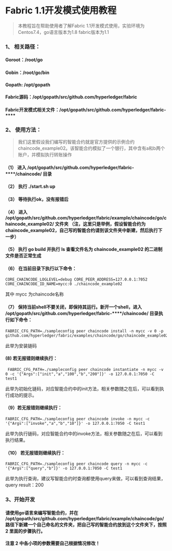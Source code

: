 # Fabric 1.1开发模式使用教程
> 本教程旨在帮助使用者了解Fabric 1.1开发模式使用，实验环境为Centos7.4，go语言版本为1.8 fabric版本为1.1
### 1、	相关路径：
#### Goroot：/root/go
#### Gobin：/root/go/bin
#### Gopath: /opt/gopath
#### Fabric源码：/opt/gopath/src/github.com/hyperledger/fabric
#### Fabric开发模式相关文件：/opt/gopath/src/github.com/hyperledger/fabric-****
### 2、	使用方法：
> 我们这里假设我们编写的智能合约就是官方提供的示例合约chaincode_example02。该智能合约模拟了一个银行，其中含有a和b两个账户，并模拟执行转账操作
#### （1）	进入 /opt/gopath/src/github.com/hyperledger/fabric-****/chaincode/ 目录 
#### （2）	执行 ./start.sh up
#### （3）	等待执行ok，没有报错后
#### （4）	进入 /opt/gopath/src/github.com/hyperledger/fabric/example/chaincode/go/chaincode_example02/ 文件夹 （注，这里只是举例，假设智能合约为chaincode_example02，自己写的智能合约请到该文件夹中新建，然后执行下一步）
#### （5）	执行 go build 并执行 ls  查看文件名为 chaincode_example02 的二进制文件是否正常生成 
#### （6）	在当前目录下执行以下命令：
``` 
CORE_CHAINCODE_LOGLEVEL=debug CORE_PEER_ADDRESS=127.0.0.1:7052 CORE_CHAINCODE_ID_NAME=mycc:0 ./chaincode_example02
```
其中 mycc 为chaincode名称
#### （7）  保持当前shell不要关闭，即保持其运行。新开一个shell，进入 /opt/gopath/src/github.com/hyperledger/fabric-****/chaincode/ 目录执行如下命令：
```
FABRIC_CFG_PATH=./sampleconfig peer chaincode install -n mycc -v 0 -p github.com/hyperledger/fabric/examples/chaincode/go/chaincode_example02
```
此举为安装链码
#### (8)    若无报错则继续执行：
```
 FABRIC_CFG_PATH=./sampleconfig peer chaincode instantiate -n mycc -v 0 -c '{"Args":["init","a","100","b","200"]}' -o 127.0.0.1:7050 -C test1
```
此举为初始化链码，对应智能合约中的init方法，相关参数随之在后，可以看到执行成功的提示。
#### （9）若无报错则继续执行：
```
FABRIC_CFG_PATH=./sampleconfig peer chaincode invoke -n mycc -c '{"Args":["invoke","a","b","10"]}' -o 127.0.0.1:7050 -C test1
```
此举为执行链码，对应智能合约中的invoke方法，相关参数随之在后，可以看到执行结果。
#### （10） 若无报错则继续执行：
```
FABRIC_CFG_PATH=./sampleconfig peer chaincode query -n mycc -c '{"Args":["query","b"]}' -o 127.0.0.1:7050 -C test1
```
此举为执行查询，建议写智能合约时查询都使用query来做，可以看到查询结果，query result：200


### 3、开始开发
#### 请使用go语言来编写智能合约，并在  /opt/gopath/src/github.com/hyperledger/fabric/example/chaincode/go/ 路径下新建一个自己命名的文件夹，把自己写的智能合约放到这个文件夹下，按照 2 里面的步骤执行。
 **注意 2 中各小项的参数需要自己根据情况修改！**
 

